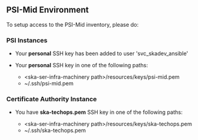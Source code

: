 ## PSI-Mid Environment

To setup access to the PSI-Mid inventory, please do:

### PSI Instances
* Your **personal** SSH key has been added to user 'svc_skadev_ansible'
* Your **personal** SSH key in one of the following paths:

  * \<ska-ser-infra-machinery path\>/resources/keys/psi-mid.pem
  * ~/.ssh/psi-mid.pem

### Certificate Authority Instance
* You have **ska-techops.pem** SSH key in one of the following paths:

  * \<ska-ser-infra-machinery path\>/resources/keys/ska-techops.pem
  * ~/.ssh/ska-techops.pem
